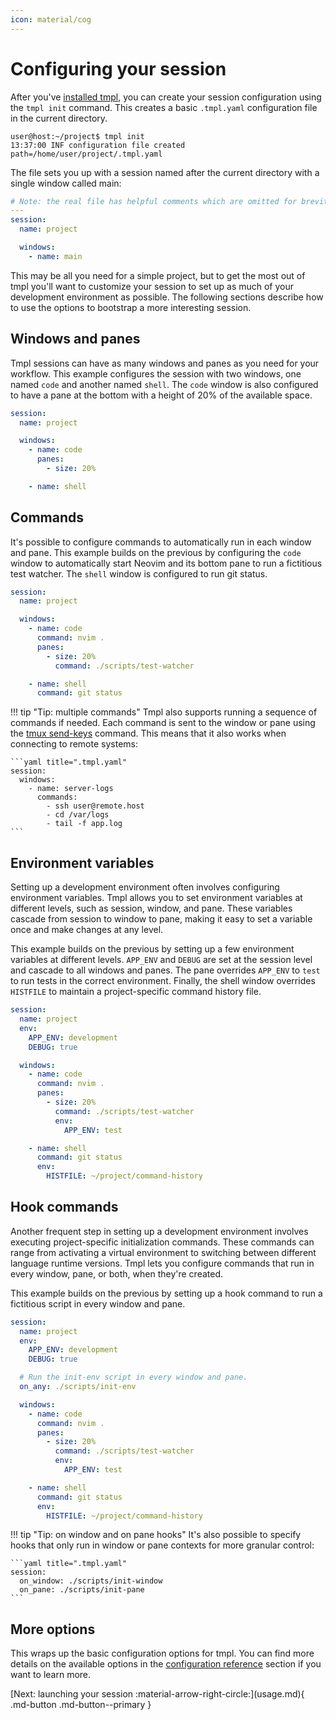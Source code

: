 ```yaml
---
icon: material/cog
---
```


# Configuring your session

After you've [installed tmpl](getting-started.md), you can create your session configuration using the `tmpl init`
command. This creates a basic `.tmpl.yaml` configuration file in the current directory.

```console title="Creating a new configuration file"
user@host:~/project$ tmpl init
13:37:00 INF configuration file created path=/home/user/project/.tmpl.yaml

```

The file sets you up with a session named after the current directory with a single window called main:

```yaml title=".tmpl.yaml"
# Note: the real file has helpful comments which are omitted for brevity.
---
session:
  name: project

  windows:
    - name: main
```

This may be all you need for a simple project, but to get the most out of tmpl you'll want to customize your session to
set up as much of your development environment as possible. The following sections describe how to use the options to
bootstrap a more interesting session.

## Windows and panes

Tmpl sessions can have as many windows and panes as you need for your workflow. This example configures the session
with two windows, one named `code` and another named `shell`. The `code` window is also configured to have a pane at the
bottom with a height of 20% of the available space.

```yaml title=".tmpl.yaml" hl_lines="5 6 7 9"
session:
  name: project

  windows:
    - name: code
      panes:
        - size: 20%

    - name: shell
```

## Commands

It's possible to configure commands to automatically run in each window and pane. This example builds on the previous by
configuring the `code` window to automatically start Neovim and its bottom pane to run a fictitious test watcher. The
`shell` window is configured to run git status.

```yaml title=".tmpl.yaml" hl_lines="6 9 12"
session:
  name: project

  windows:
    - name: code
      command: nvim .
      panes:
        - size: 20%
          command: ./scripts/test-watcher

    - name: shell
      command: git status
```

!!! tip "Tip: multiple commands"
    Tmpl also supports running a sequence of commands if needed. Each command is sent to the window or pane using the
    [tmux send-keys][send-keys] command. This means that it also works when connecting to remote systems:

    ```yaml title=".tmpl.yaml"
    session:
      windows:
        - name: server-logs
          commands:
            - ssh user@remote.host
            - cd /var/logs
            - tail -f app.log
    ```

## Environment variables

Setting up a development environment often involves configuring environment variables. Tmpl allows you to set
environment variables at different levels, such as session, window, and pane. These variables cascade from session to
window to pane, making it easy to set a variable once and make changes at any level.

This example builds on the previous by setting up a few environment variables at different levels. `APP_ENV` and `DEBUG`
are set at the session level and cascade to all windows and panes. The pane overrides `APP_ENV` to `test` to run tests
in the correct environment. Finally, the shell window overrides `HISTFILE` to maintain a project-specific command
history file.

```yaml title=".tmpl.yaml" hl_lines="3 4 5 13 14 18 19"
session:
  name: project
  env:
    APP_ENV: development
    DEBUG: true

  windows:
    - name: code
      command: nvim .
      panes:
        - size: 20%
          command: ./scripts/test-watcher
          env:
            APP_ENV: test

    - name: shell
      command: git status
      env:
        HISTFILE: ~/project/command-history
```

## Hook commands

Another frequent step in setting up a development environment involves executing project-specific initialization
commands. These commands can range from activating a virtual environment to switching between different language runtime
versions. Tmpl lets you configure commands that run in every window, pane, or both, when they're created.

This example builds on the previous by setting up a hook command to run a fictitious script in every window and pane.

```yaml title=".tmpl.yaml" hl_lines="7 8"
session:
  name: project
  env:
    APP_ENV: development
    DEBUG: true

  # Run the init-env script in every window and pane.
  on_any: ./scripts/init-env

  windows:
    - name: code
      command: nvim .
      panes:
        - size: 20%
          command: ./scripts/test-watcher
          env:
            APP_ENV: test

    - name: shell
      command: git status
      env:
        HISTFILE: ~/project/command-history
```

!!! tip "Tip: on window and on pane hooks"
    It's also possible to specify hooks that only run in window or pane contexts for more granular control:

    ```yaml title=".tmpl.yaml"
    session:
      on_window: ./scripts/init-window
      on_pane: ./scripts/init-pane
    ```

## More options

This wraps up the basic configuration options for tmpl. You can find more details on the available options in the
[configuration reference](reference.md) section if you want to learn more.

<div class="next-cta" markdown>
[Next: launching your session :material-arrow-right-circle:](usage.md){ .md-button .md-button--primary }
</div>

[send-keys]: https://man.archlinux.org/man/tmux.1#send-keys
